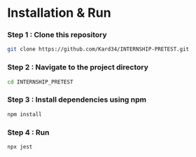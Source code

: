 # Installation & Run

### Step 1 : Clone this repository
```bash
git clone https://github.com/Kard34/INTERNSHIP-PRETEST.git
```
### Step 2 : Navigate to the project directory
```bash
cd INTERNSHIP_PRETEST
```

### Step 3 : Install dependencies using npm
```bash
npm install
```

### Step 4 : Run 
```bash
npx jest
```